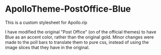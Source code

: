 # ApolloTheme-PostOffice-Blue

This is a custom stylesheet for Apollo.rip

I have modified the original "Post Office" (on of the official themes) to have Blue as an accent color, rather than the original gold. Minor changes were made to the poll bars to translate them to pure css, instead of using the image slices that they have in the original.


